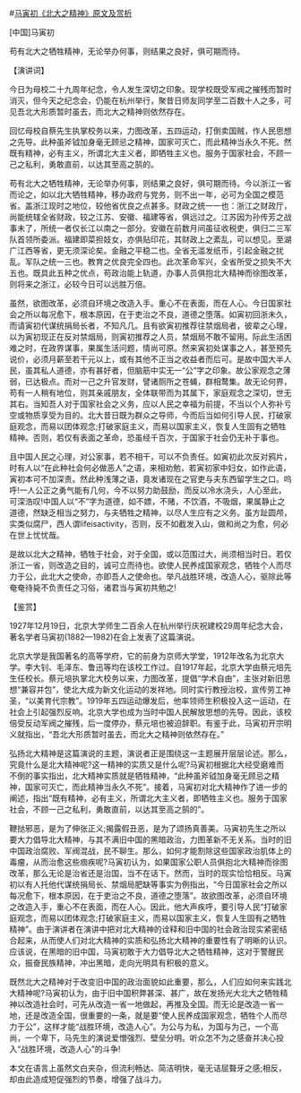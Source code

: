 #[马寅初《北大之精神》原文及赏析](https://www.vrrw.net/wx/14807.html)

[中国]马寅初

苟有北大之牺牲精神，无论举办何事，则结果之良好，俱可期而待。

【演讲词】

今日为母校二十九周年纪念，令人发生深切之印象。现学校既受军阀之摧残而暂时消灭，但今天之纪念会，仍能在杭州举行，聚昔日师友同学至二百数十人之多，可见吾北大形质暂时虽去，而北大之精神则依然存在。

回忆母校自蔡先生执掌校务以来，力图改革，五四运动，打倒卖国贼，作人民思想之先导。此种虽斧钺加身毫无顾忌之精神，国家可灭亡，而此精神当永久不死。然既有精神，必有主义，所谓北大主义者，即牺牲主义也。服务于国家社会，不顾一己之私利，勇敢直前，以达其至高之鹄的。

苟有北大之牺牲精神，无论举办何事，则结果之良好，俱可期而待。今以浙江一省而论之，如以北大牺牲精神，移办政府与党务，则不出一年，必可为全国之模范省。盖浙江现时之地位，较他省优良之点甚多。财政之统一一也：浙江之财政厅，尚能统辖全省财政，较之江苏、安徽、福建等省，俱远过之。江苏因为孙传芳之战事未了，所统一者仅长江以南之一部分。安徽在前数月间虽征收税吏，俱归二三军队首领所委派。福建即菜担妓女，亦俱贴印花，其财政上之紊乱，可以想见。至湖广江西等省，更无须深论矣。金融之平稳二也。全省无滥发纸币，引起金融之扰乱。军队之统一三也。教育之优良完全四也。此次革命军兴，全省所受之损失不大五也。既具此五种之优点，苟政治能上轨道，办事人员俱抱北大精神而徐图改革，则将来之浙江，必较今日可以远胜万倍。

虽然，欲图改革，必须自环境之改造入手。重心不在表面，而在人心。今日国家社会之所以每况愈下，根本原因，在于吏治之不良，道德之堕落。如寅初回浙未久，而请寅初代谋统捐局长者，不知凡几。且有欲寅初推荐往禁烟局者，彼辈之心理，以为寅初现正在反对禁烟局，则寅初推荐之人员，禁烟局不敢不留用。际此生活困难之时，在政界谋事，果属生活问题，情尚可原。然来寅初处谋事之人，甚至预先说价，必须月薪至若干元以上，或有其他不正当之收益者而后可。是故中国大半人民，虽其私人道德，亦有甚好者，但脑筋中实无一“公”字之印象。故公家观念之薄弱，已达极点。而对一己之升官发财，譬诸厕所之苍蝇，群相鹜集。故无论何界，苟有一人稍有地位，则其亲戚朋友，全体联带而为其属下，家庭观念之深切，世无其右。当知吾人对于国家社会之义务，应以人民之幸福为前提，不当以个人弥补亏空或物质享受为目的。北大昔日既为群众之导师，今而后当如何引导人民，打破家庭观念，而易以团体观念;打破家庭主义，而易以国家主义，恢复人生固有之牺牲精神。否则，若仅有表面之革命，恐虽经千百次，于国家于社会仍无补于事也。

且中国人民之心理，对公家事，若不相干，可以不负责任。如寅初此次反对鸦片，时有人以“在此种社会何必做恶人”之语，来相劝勉，若寅初家中妇女，如作此语，寅初本可不加深责。然此种浅薄之语，竟发诸现在之官吏与夫东西留学生之口。呜呼!一人公正之勇气能有几何，今不以努力助鼓励，而反以冷水浇头，人心至此，可深浩叹!中国人以“不”字为道德，如不嫖，不赌，不饮酒，不吸烟，果属静止之道德，然缺乏相当之努力，与夫牺牲之精神，以尽人生应有之义务。虽方趾圆颅，实类似腐尸，西人谓lifeisactivity，否则，反不如截发入山，做和尚之为愈，何必在世上忧忧哉。

是故以北大之精神，牺牲于社会，对于全国，或以范围过大，尚须相当时日。若仅浙江一省，则改造之目的，诚可立而待也。欲使人民养成国家观念，牺牲个人而尽力于公，此北大之使命，亦即吾人之使命也。举凡战胜环境，改造人心，驱除此等奄奄待毙不负责任之习俗，诸君当与寅初共勉之!



【鉴赏】

1927年12月19日，北京大学师生二百余人在杭州举行庆祝建校29周年纪念大会，著名学者马寅初(1882—1982)在会上发表了这篇演说。

北京大学是我国著名的高等学府，它的前身为京师大学堂，1912年改名为北京大学。李大钊、毛泽东、鲁迅等均在该校工作过。自1917年起，北京大学由蔡元培先生任校长。蔡元培执掌北大校务以来，力图改革，提倡“学术自由”，主张对新旧思想“兼容并包”，使北大成为新文化运动的发祥地。同时实行教授治校，宣传劳工神圣，“以美育代宗教”。1919年五四运动爆发后，他率领师生积极投入这一运动，在社会上引起强烈反响。北京大学也成为当时中国人民解放思想的先导。因此，该校倍受反动军阀之摧残，后一度停办，蔡元培也被迫辞职。有鉴于此，马寅初开宗明义就指出，“吾北大形质暂时虽去，而北大之精神则依然存在。”

弘扬北大精神是这篇演说的主题，演说者正是围绕这一主题展开层层论述。那么，究竟什么是北大精神呢?这一精神的实质又是什么呢?马寅初根据北大经受磨难而不倒的事实指出，北大精神实质就是牺牲精神，“此种虽斧钺加身毫无顾忌之精神，国家可灭亡，而此精神当永久不死”。接着，马寅初对北大精神作了进一步的阐述，指出“既有精神，必有主义，所谓北大主义者，即牺牲主义也。服务于国家社会，不顾一己之私利，勇敢直前，以达其至高之鹄的”。

鞭挞邪恶，是为了伸张正义;揭露假丑恶，是为了颂扬真善美。马寅初先生之所以要大力倡导北大精神，与其不满旧中国的黑暗政治，力图革新不无关系。当时的旧中国政治腐败、军阀混战，民不聊生。那么，如何才能割除这些国家政治肌体上的毒瘤，从而治愈这些痼疾呢?马寅初认为，如果国家公职人员俱抱北大精神而徐图改革，那么无论是治省还是治国，当不在话下。然而，当时的现实恰恰相反。马寅初以有人托他代谋统捐局长、禁烟局肥缺等事实为例指出，“今日国家社会之所以每况愈下，根本原因，在于吏治之不良，道德之堕落”。故欲图改革，必须自环境之改造入手，重心不在表面，而在人心。因此，他大声疾呼，要引导人民“打破家庭观念，而易以团体观念;打破家庭主义，而易以国家主义，恢复人生固有之牺牲精神”。由于演讲者在演讲中把对北大精神的诠释和旧中国的社会政治现实紧密结合起来，从而使人们对北大精神的实质和弘扬北大精神的重要性有了明晰的认识。应该说，在黑暗的旧中国，马寅初敢于大力倡导北大之牺牲精神，这对于警醒民众，振奋民族精神，冲出黑暗，走向光明具有积极的意义。

既然北大之精神对于改变旧中国的政治面貌如此重要，那么，人们应如何来实践北大精神呢?马寅初认为，由于旧中国积弊甚深、甚广，故在发扬光大北大之牺牲精神以改造社会时，可先从改造一省一地做起，再推及全国。而无论是改造一省一地，还是改造全国，很重要的一条，就是要“使人民养成国家观念，牺牲个人而尽力于公”，这样才能“战胜环境，改造人心”。为公与为私，为国与为己，一个高尚，一个卑下，马先生的演说爱憎强烈、壁垒分明。听众怎不为之感奋并决心投入“战胜环境，改造人心”的斗争!

本文在语言上虽然文白夹杂，但流利畅达、简洁明快，毫无诘屈聱牙之感;相反，却由此造成短促强烈的节奏，增强了战斗力。


